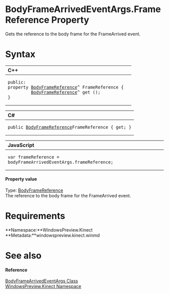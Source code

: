 BodyFrameArrivedEventArgs.FrameReference Property  
=================================================  

Gets the reference to the body frame for the FrameArrived event. <span id="syntaxSection"></span>

Syntax  
======  

<table>
<colgroup>
<col width="100%" />
</colgroup>
<thead>
<tr class="header">
<th align="left">C++</th>
</tr>
</thead>
<tbody>
<tr class="odd">
<td align="left"><pre><code>public:  
property <a href="../../BodyFrameReference_Class.md">BodyFrameReference</a>^ FrameReference {  
         <a href="../../BodyFrameReference_Class.md">BodyFrameReference</a>^ get ();  
}</code></pre></td>
</tr>
</tbody>
</table>

<table>
<colgroup>
<col width="100%" />
</colgroup>
<thead>
<tr class="header">
<th align="left">C#</th>
</tr>
</thead>
<tbody>
<tr class="odd">
<td align="left"><pre><code>public <a href="../../BodyFrameReference_Class.md">BodyFrameReference</a>FrameReference { get; }</code></pre></td>
</tr>
</tbody>
</table>

<table>
<colgroup>
<col width="100%" />
</colgroup>
<thead>
<tr class="header">
<th align="left">JavaScript</th>
</tr>
</thead>
<tbody>
<tr class="odd">
<td align="left"><pre><code>var frameReference = bodyFrameArrivedEventArgs.frameReference;</code></pre></td>
</tr>
</tbody>
</table>

<span id="ID4EU"></span>
#### Property value  

Type: [BodyFrameReference](../../BodyFrameReference_Class.md)  
 The reference to the body frame for the FrameArrived event.  

<span id="requirements"></span>

Requirements  
============  

**Namespace:**WindowsPreview.Kinect  
**Metadata:**windowspreview.kinect.winmd  

<span id="ID4ECB"></span>

See also  
========  

<span id="ID4EEB"></span>
#### Reference  

[BodyFrameArrivedEventArgs Class](../../BodyFrameArrivedEventArgs.md)  
 [WindowsPreview.Kinect Namespace](../../../Kinect.md)  



<!--Please do not edit the data in the comment block below.-->
<!--
TOCTitle : FrameReference Property
RLTitle : BodyFrameArrivedEventArgs.FrameReference Property
KeywordK : FrameReference property
KeywordK : BodyFrameArrivedEventArgs.FrameReference property
KeywordF : WindowsPreview.Kinect.BodyFrameArrivedEventArgs.FrameReference
KeywordF : BodyFrameArrivedEventArgs.FrameReference
KeywordF : FrameReference
KeywordF : WindowsPreview.Kinect.BodyFrameArrivedEventArgs.FrameReference
KeywordA : P:WindowsPreview.Kinect.BodyFrameArrivedEventArgs.FrameReference
AssetID : P:WindowsPreview.Kinect.BodyFrameArrivedEventArgs.FrameReference
Locale : en-us
CommunityContent : 1
APIType : Managed
APILocation : windowspreview.kinect.winmd
APIName : WindowsPreview.Kinect.BodyFrameArrivedEventArgs.FrameReference
TargetOS : Windows
TopicType : kbSyntax
DevLang : VB
DevLang : CSharp
DevLang : JavaScript
DevLang : C++
DocSet : K4Wv2
ProjType : K4Wv2Proj
Technology : Kinect for Windows
Product : Kinect for Windows SDK v2
productversion : 20
-->
